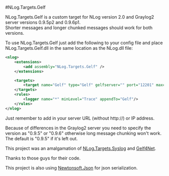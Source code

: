 #NLog.Targets.Gelf

NLog.Targets.Gelf is a custom target for NLog version 2.0 and Graylog2 server versions 0.9.5p2 and 0.9.6p1.  
Shorter messages and longer chunked messages should work for both versions.

To use NLog.Targets.Gelf just add the following to your config file and place NLog.Targets.Gelf.dll in the same location as the NLog.dll file:

```xml
<nlog>
	<extensions>
		<add assembly="NLog.Targets.Gelf" />
	</extensions>

	<targets>
		<target name="Gelf" type="Gelf" gelfserver="" port="12201" maxchunksize="8154" graylogversion="0.9.5" />
	</targets>
	<rules>
		<logger name="*" minLevel="Trace" appendTo="Gelf"/>
	</rules>
</nlog>
```

Just remember to add in your server URL (without http://) or IP address.  

Because of differences in the Graylog2 server you need to specify the version as "0.9.5" or "0.9.6" otherwise long message chunking won't work.  The default is "0.9.5" if it's left out.

This project was an amalgamation of [NLog.Targets.Syslog](https://github.com/graffen/NLog.Targets.Syslog) and [Gelf4Net](https://github.com/jjchiw/gelf4net).  

Thanks to those guys for their code.

This project is also using [Newtonsoft.Json](https://github.com/JamesNK/Newtonsoft.Json) for json serialization.
